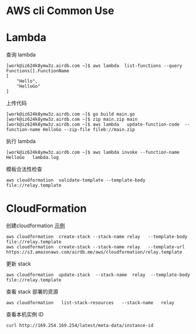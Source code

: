 AWS cli Common Use
==================

# Lambda 
查询 lambda

    [work@iz624k8ymw3z.airdb.com ~]$ aws lambda  list-functions --query Functions[].FunctionName
    [
        "Hello", 
        "HelloGo"
    ]


上传代码

    [work@iz624k8ymw3z.airdb.com ~]$ go build main.go
    [work@iz624k8ymw3z.airdb.com ~]$ zip main.zip main
    [work@iz624k8ymw3z.airdb.com ~]$ aws lambda   update-function-code  --function-name HelloGo --zip-file fileb://main.zip


执行 lambda

    [work@iz624k8ymw3z.airdb.com ~]$ aws lambda invoke --function-name HelloGo   lambda.log

模板合法性检查

    aws cloudformation  validate-template --template-body  file://relay.template 


# CloudFormation
创建cloudformation [示例](https://docs.aws.amazon.com/zh_cn/AWSCloudFormation/latest/UserGuide/sample-templates-services-ap-southeast-1.html)

    aws cloudformation  create-stack --stack-name relay   --template-body  file://relay.template
    aws cloudformation  create-stack --stack-name relay   --template-url  https://s3.amazonaws.com/airdb.me/aws/cloudformation/relay.template

更新 stack

    aws cloudformation  update-stack  --stack-name  relay  --template-body  file://relay.template

查看 stack 部署的资源

    aws cloudformation   list-stack-resources   --stack-name   relay


查看本机实例 ID

    curl http://169.254.169.254/latest/meta-data/instance-id
